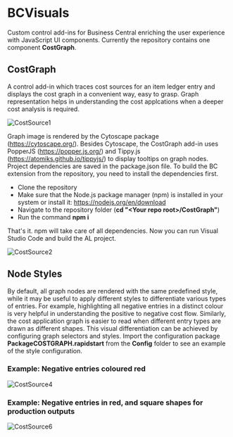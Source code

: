# BCVisuals

Custom control add-ins for Business Central enriching the user experience with JavaScript UI components.
Currently the repository contains one component **CostGraph**.

## CostGraph
A control add-in which traces cost sources for an item ledger entry and displays the cost graph in a convenient way, easy to grasp. Graph representation helps in understanding the cost applcations when a deeper cost analysis is required.

![CostSource1](https://github.com/adrogin/BCVisuals/assets/42849285/7202dc38-eb19-4430-8825-29dd681a21ee)


Graph image is rendered by the Cytoscape package (https://cytoscape.org/). Besides Cytoscape, the CostGraph add-in uses PopperJS (https://popper.js.org/) and Tippy.js (https://atomiks.github.io/tippyjs/) to display tooltips on graph nodes. Project dependencies are saved in the package.json file.
To build the BC extension from the repository, you need to install the dependencies first.

- Clone the repository
- Make sure that the Node.js package manager (npm) is installed in your system or install it: https://nodejs.org/en/download
- Navigate to the repository folder (**cd "\<Your repo root\>/CostGraph"**)
- Run the command **npm i**

That's it. npm will take care of all dependencies. Now you can run Visual Studio Code and build the AL project.

![CostSource2](https://github.com/adrogin/BCVisuals/assets/42849285/a6c1fb6e-66d5-43be-b3f6-a4e8a511b767)

## Node Styles
By default, all graph nodes are rendered with the same predefined style, while it may be useful to apply different styles to differentiate various types of entries. For example, highlighting all negative entries in a distinct colour is very helpful in understanding the positive to negative cost flow. Similarly, the cost application graph is easier to read when different entry types are drawn as different shapes. This visual differentiation can be achieved by configuring graph selectors and styles. Import the configuration package **PackageCOSTGRAPH.rapidstart** from the **Config** folder to see an example of the style configuration.

### Example: Negative entries coloured red
![CostSource4](https://github.com/adrogin/BCVisuals/assets/42849285/0183c2b6-8063-4d06-bea3-a195d2e3b196)

### Example: Negative entries in red, and square shapes for production outputs
![CostSource6](https://github.com/adrogin/BCVisuals/assets/42849285/ed9460f4-c9f3-46d6-8cdf-5add2f517167)
